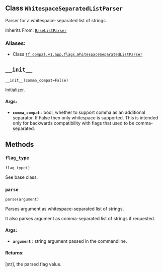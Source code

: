 ## Class `WhitespaceSeparatedListParser`

Parser for a whitespace-separated list of strings.

Inherits From:
[`BaseListParser`](https://tensorflow.google.cn/api_docs/python/tf/compat/v1/flags/BaseListParser)

### Aliases:

  * Class [`tf.compat.v1.app.flags.WhitespaceSeparatedListParser`](/api_docs/python/tf/compat/v1/flags/WhitespaceSeparatedListParser)

## `__init__`

    
    
    __init__(comma_compat=False)
    

Initializer.

#### Args:

  * **`comma_compat`** : bool, whether to support comma as an additional separator. If False then only whitespace is supported. This is intended only for backwards compatibility with flags that used to be comma-separated.

## Methods

### `flag_type`

    
    
    flag_type()
    

See base class.

### `parse`

    
    
    parse(argument)
    

Parses argument as whitespace-separated list of strings.

It also parses argument as comma-separated list of strings if requested.

#### Args:

  * **`argument`** : string argument passed in the commandline.

#### Returns:

[str], the parsed flag value.

